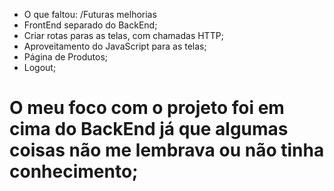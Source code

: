 
* O que faltou:   /Futuras melhorias
* FrontEnd separado do BackEnd;
* Criar rotas paras as telas, com chamadas HTTP;
* Aproveitamento do JavaScript para as telas;
* Página de Produtos;
* Logout;

# O meu foco com o projeto foi em cima do BackEnd já que algumas coisas não me lembrava ou não tinha conhecimento;


